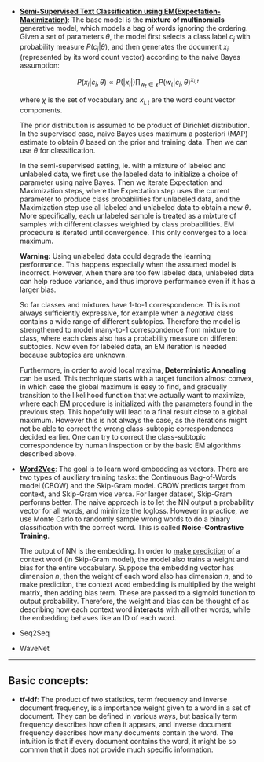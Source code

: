 * [**Semi-Supervised Text Classification using EM(Expectation-Maximization)**](https://www.cs.cmu.edu/~tom/pubs/NigamEtAl-bookChapter.pdf):  The base model is the **mixture of multinomials** generative model, which models a bag of words ignoring the ordering. Given a set of parameters $\theta$, the model first selects a class label $c_j$ with probability measure $P(c_j|\theta)$, and then generates the document $x_i$ (represented by its word count vector) according to the naive Bayes assumption:

  $$P(x_i|c_j, \theta)\propto P(|x_i|)\prod_{w_t\in \chi}P(w_t|c_j, \theta)^{x_{i,t}}$$

  where $\chi$ is the set of vocabulary and $x_{i,t}$ are the word count vector components. 

  The prior distribution is assumed to be product of Dirichlet distribution. In the supervised case, naive Bayes uses maximum a posteriori (MAP) estimate to obtain $\theta$ based on the prior and training data. Then we can use $\theta$ for classification.

  In the semi-supervised setting, ie. with a mixture of labeled and unlabeled data, we first use the labeled data to initialize a choice of parameter using naive Bayes. Then we iterate Expectation and Maximization steps, where the Expectation step uses the current parameter to produce class probabilities for unlabeled data, and the Maximization step use all labeled and unlabeled data to obtain a new $\theta$. More specifically, each unlabeled sample is treated as a mixture of samples with different classes weighted by class probabilities. EM procedure is iterated until convergence. This only converges to a local maximum. 

  **Warning:** Using unlabeled data could degrade the learning performance. This happens especially when the assumed model is incorrect. However, when there are too few labeled data, unlabeled data can help reduce variance, and thus improve performance even if it has a larger bias.

  So far classes and mixtures have 1-to-1 correspondence. This is not always sufficiently expressive, for example when a *negative* class contains a wide range of different subtopics. Therefore the model is strengthened to model many-to-1 correspondence from mixture to class, where each class also has a probability measure on different subtopics. Now even for labeled data, an EM iteration is needed because subtopics are unknown. 

  Furthermore, in order to avoid local maxima, **Deterministic Annealing** can be used. This technique starts with a target function almost convex, in which case the global maximum is easy to find, and gradually transition to the likelihood function that we actually want to maximize, where each EM procedure is initialized with the parameters found in the previous step. This hopefully will lead to a final result close to a global maximum. However this is not always the case, as the iterations might not be able to correct the wrong class-subtopic correspondences decided earlier. One can try to correct the class-subtopic correspondence by human inspection or by the basic EM algorithms described above.

* [**Word2Vec**](https://arxiv.org/pdf/1301.3781.pdf): The goal is to learn word embedding as vectors. There are two types of auxiliary training tasks: the Continuous Bag-of-Words model (CBOW) and the Skip-Gram model. CBOW predicts target from context, and Skip-Gram vice versa. For larger dataset, Skip-Gram performs better. The naive approach is to let the NN output a probability vector for all words, and minimize the logloss. However in practice, we use Monte Carlo to randomly sample wrong words to do a binary classification with the correct word. This is called **Noise-Contrastive Training**.

  The output of NN is the embedding. In order to [make prediction](https://www.tensorflow.org/api_docs/python/tf/nn/nce_loss) of a context word (in Skip-Gram model), the model also trains a weight and bias for the entire vocabulary. Suppose the embedding vector has dimension $n$, then the weight of each word also has dimension $n$, and to make prediction, the context word embedding is multiplied by the weight matrix, then adding bias term. These are passed to a sigmoid function to output probability. Therefore, the weight and bias can be thought of as describing how each context word **interacts** with all other words, while the embedding behaves like an ID of each word.

* Seq2Seq

* WaveNet

---



## Basic concepts:

* **tf-idf**: The product of two statistics, term frequency and inverse document frequency, is a importance weight given to a word in a set of document. They can be defined in various ways, but basically term frequency describes how often it appears, and inverse document frequency describes how many documents contain the word. The intuition is that if every document contains the word, it might be so common that it does not provide much specific information.
